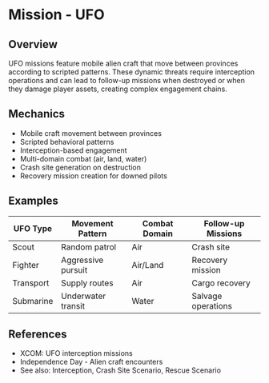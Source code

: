 # Mission - UFO

## Overview
UFO missions feature mobile alien craft that move between provinces according to scripted patterns. These dynamic threats require interception operations and can lead to follow-up missions when destroyed or when they damage player assets, creating complex engagement chains.

## Mechanics
- Mobile craft movement between provinces
- Scripted behavioral patterns
- Interception-based engagement
- Multi-domain combat (air, land, water)
- Crash site generation on destruction
- Recovery mission creation for downed pilots

## Examples
| UFO Type | Movement Pattern | Combat Domain | Follow-up Missions |
|----------|------------------|---------------|-------------------|
| Scout | Random patrol | Air | Crash site |
| Fighter | Aggressive pursuit | Air/Land | Recovery mission |
| Transport | Supply routes | Air | Cargo recovery |
| Submarine | Underwater transit | Water | Salvage operations |

## References
- XCOM: UFO interception missions
- Independence Day - Alien craft encounters
- See also: Interception, Crash Site Scenario, Rescue Scenario